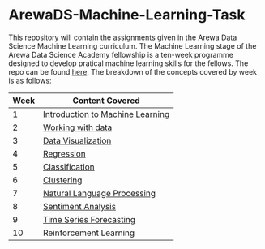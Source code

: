 # ArewaDS-Machine-Learning-Task

This repository will contain the assignments given in the Arewa Data Science Machine Learning curriculum. The Machine Learning stage of the Arewa Data Science Academy fellowship is a ten-week programme designed to develop pratical machine learning skills for the fellows. The repo can be found [here](<https://github.com/arewadataScience/ML-4-Beginners-Arewa-Datascience>).
The breakdown of the concepts covered by week is as follows:

|Week|Content Covered|
|---|---|
|1|[Introduction to Machine Learning](https://github.com/AbdulkarimMuhammadBaba/ArewaDS-Machine-Learning-Task/edit/main/README.md)|
|2|[Working with data](https://github.com/AbdulkarimMuhammadBaba/ArewaDS-Machine-Learning-Task/tree/main/Week02)|
|3|[Data Visualization](https://github.com/AbdulkarimMuhammadBaba/ArewaDS-Machine-Learning-Task/tree/main/Week03)|
|4|[Regression](https://github.com/AbdulkarimMuhammadBaba/ArewaDS-Machine-Learning-Task/tree/main/Week04)|
|5|[Classification](https://github.com/AbdulkarimMuhammadBaba/ArewaDS-Machine-Learning-Task/tree/main/Week05)|
|6|[Clustering](https://github.com/AbdulkarimMuhammadBaba/ArewaDS-Machine-Learning-Task/tree/main/Week06)|
|7|[Natural Language Processing](https://github.com/AbdulkarimMuhammadBaba/ArewaDS-Machine-Learning-Task/tree/main/Week07)|
|8|[Sentiment Analysis](https://github.com/AbdulkarimMuhammadBaba/ArewaDS-Machine-Learning-Task/tree/main/Week08)|
|9|[Time Series Forecasting](https://github.com/AbdulkarimMuhammadBaba/ArewaDS-Machine-Learning-Task/tree/main/Week09)|
|10|Reinforcement Learning|
